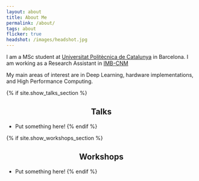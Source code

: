 ```yaml
---
layout: about
title: About Me
permalink: /about/
tags: about
flicker: true
headshot: /images/headshot.jpg
---
```


I am a MSc student at [Universitat Politècnica de Catalunya](https://www.upc.edu/) in Barcelona. I am working as a Research Assistant in [IMB-CNM](https://www.imb-cnm.csic.es/en)

My main areas of interest are in Deep Learning, hardware implementations, and High Performance Computing.

{% if site.show_talks_section %}
## Talks

- Put something here!
{% endif %}

{% if site.show_workshops_section %}
## Workshops

- Put something here!
{% endif %}


<style>
.post-header, #talks, #workshops {
  text-align: center; /* Want the About Page header to be in the middle */
}
</style>
